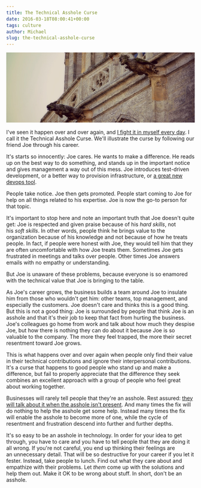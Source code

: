```yaml
---
title: The Technical Asshole Curse
date: 2016-03-18T08:00:41+00:00
tags: culture
author: Michael
slug: the-technical-asshole-curse
---
```

<div class="full-width">
  <img src="/images/feature-technical-asshole-curse.jpg" alt="Technical Asshole Curse" />
</div>

I've seen it happen over and over again, and [I fight it in myself every day](/all-or-nothing-changes/). I call it the Technical Asshole Curse. We'll illustrate the curse by following our friend Joe through his career.

It's starts so innocently: Joe cares. He wants to make a difference. He reads up on the best way to do something, and stands up in the important notice and gives management a way out of this mess. Joe introduces test-driven development, or a better way to provision infrastructure, or [a great new devops tool](/intrinsic-motivators-leading-to-chef/).

People take notice. Joe then gets promoted. People start coming to Joe for help on all things related to his expertise. Joe is now the go-to person for that topic.

It's important to stop here and note an important truth that Joe doesn't quite get: Joe is respected and given praise because of his _hard skills_, not his _soft skills_. In other words, people think he brings value to the organization because of his knowledge and not because of how he treats people. In fact, if people were honest with Joe, they would tell him that they are often uncomfortable with how Joe treats them. Sometimes Joe gets frustrated in meetings and talks over people. Other times Joe answers emails with no empathy or understanding.

But Joe is unaware of these problems, because everyone is so enamored with the technical value that Joe is bringing to the table.

As Joe's career grows, the business builds a team around Joe to insulate him from those who wouldn't get him: other teams, top management, and especially the customers. Joe doesn't care and thinks this is a good thing. But this is not a good thing: Joe is surrounded by people that think Joe is an asshole and that it's their job to keep that fact from hurting the business. Joe's colleagues go home from work and talk about how much they despise Joe, but how there is nothing they can do about it because Joe is so valuable to the company. The more they feel trapped, the more their secret resentment toward Joe grows.

This is what happens over and over again when people only find their value in their technical contributions and ignore their interpersonal contributions. It's a curse that happens to good people who stand up and make a difference, but fail to properly appreciate that the difference they seek combines an excellent approach with a group of people who feel great about working together.

Businesses will rarely tell people that they're an asshole. Rest assured: [they will talk about it when the asshole isn't present](https://www.youtube.com/watch?v=Rt86dc6EIoY). And many times the fix will do nothing to help the asshole get some help. Instead many times the fix will enable the asshole to become more of one, while the cycle of resentment and frustration descend into further and further depths.

It's so easy to be an asshole in technology. In order for your idea to get through, you have to care and you have to tell people that they are doing it all wrong. If you're not careful, you end up thinking their feelings are an unnecessary detail. That will be so destructive for your career if you let it fester. Instead, take people to lunch. Find out what they care about and empathize with their problems. Let _them_ come up with the solutions and help them out. Make it OK to be wrong about stuff. In short, don't be an asshole.

